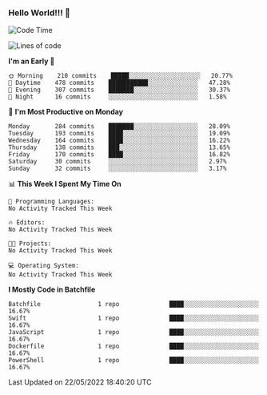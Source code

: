 ### Hello World!!! 👋

<!--
**kekotek/kekotek** is a ✨ _special_ ✨ repository because its `README.md` (this file) appears on your GitHub profile.

Here are some ideas to get you started:

- 🔭 I’m currently working on ...
- 🌱 I’m currently learning ...
- 👯 I’m looking to collaborate on ...
- 🤔 I’m looking for help with ...
- 💬 Ask me about ...
- 📫 How to reach me: ...
- 😄 Pronouns: ...
- ⚡ Fun fact: ...
-->

<!--START_SECTION:waka-->
![Code Time](http://img.shields.io/badge/Code%20Time-0%20secs-blue)

![Lines of code](https://img.shields.io/badge/From%20Hello%20World%20I%27ve%20Written-19%20Thousand%20lines%20of%20code-blue)

**I'm an Early 🐤** 

```text
🌞 Morning    210 commits    █████░░░░░░░░░░░░░░░░░░░░   20.77% 
🌆 Daytime    478 commits    ███████████░░░░░░░░░░░░░░   47.28% 
🌃 Evening    307 commits    ███████░░░░░░░░░░░░░░░░░░   30.37% 
🌙 Night      16 commits     ░░░░░░░░░░░░░░░░░░░░░░░░░   1.58%

```
📅 **I'm Most Productive on Monday** 

```text
Monday       284 commits    ███████░░░░░░░░░░░░░░░░░░   28.09% 
Tuesday      193 commits    ████░░░░░░░░░░░░░░░░░░░░░   19.09% 
Wednesday    164 commits    ████░░░░░░░░░░░░░░░░░░░░░   16.22% 
Thursday     138 commits    ███░░░░░░░░░░░░░░░░░░░░░░   13.65% 
Friday       170 commits    ████░░░░░░░░░░░░░░░░░░░░░   16.82% 
Saturday     30 commits     ░░░░░░░░░░░░░░░░░░░░░░░░░   2.97% 
Sunday       32 commits     ░░░░░░░░░░░░░░░░░░░░░░░░░   3.17%

```


📊 **This Week I Spent My Time On** 

```text
💬 Programming Languages: 
No Activity Tracked This Week

🔥 Editors: 
No Activity Tracked This Week

🐱‍💻 Projects: 
No Activity Tracked This Week

💻 Operating System: 
No Activity Tracked This Week

```

**I Mostly Code in Batchfile** 

```text
Batchfile                1 repo              ████░░░░░░░░░░░░░░░░░░░░░   16.67% 
Swift                    1 repo              ████░░░░░░░░░░░░░░░░░░░░░   16.67% 
JavaScript               1 repo              ████░░░░░░░░░░░░░░░░░░░░░   16.67% 
Dockerfile               1 repo              ████░░░░░░░░░░░░░░░░░░░░░   16.67% 
PowerShell               1 repo              ████░░░░░░░░░░░░░░░░░░░░░   16.67%

```



 Last Updated on 22/05/2022 18:40:20 UTC
<!--END_SECTION:waka-->
